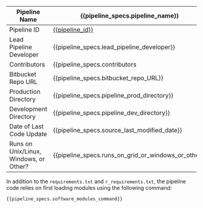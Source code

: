 | Pipeline Name                   | {{pipeline_specs.pipeline_name}}                       |
|---------------------------------|--------------------------------------------------------|
| Pipeline ID                     | [{{pipeline_id}}]({{pipeline_page_link}})              |
| Lead Pipeline Developer         | {{pipeline_specs.lead_pipeline_developer}}             |
| Contributors                    | {{pipeline_specs.contributors | join(', ')}}           |
| Bitbucket Repo URL              | {{pipeline_specs.bitbucket_repo_URL}}                  |
| Production Directory            | {{pipeline_specs.pipeline_prod_directory}}             |
| Development Directory           | {{pipeline_specs.pipeline_dev_directory}}              |
| Date of Last Code Update        | {{pipeline_specs.source_last_modified_date}}           |
| Runs on Unix/Linux, Windows, or Other? |{{pipeline_specs.runs_on_grid_or_windows_or_other}}|

In addition to the `requirements.txt` and `r_requirements.txt`, the pipeline code relies
on first loading modules using the following command:
```
{{pipeline_specs.software_modules_command}}
```
